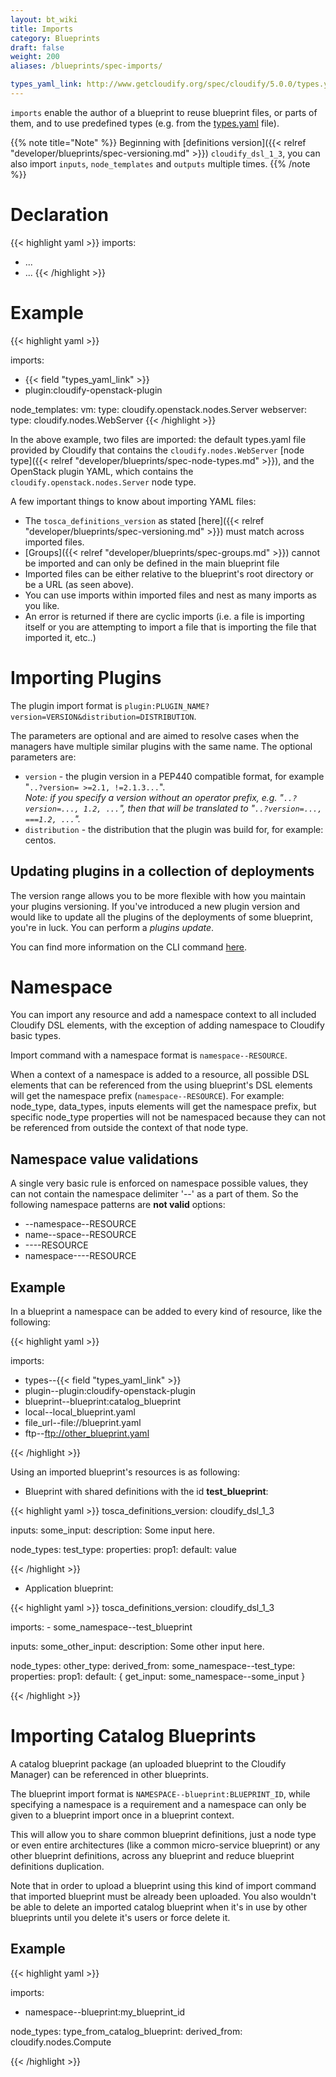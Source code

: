 ```yaml
---
layout: bt_wiki
title: Imports
category: Blueprints
draft: false
weight: 200
aliases: /blueprints/spec-imports/

types_yaml_link: http://www.getcloudify.org/spec/cloudify/5.0.0/types.yaml
---
```


`imports` enable the author of a blueprint to reuse blueprint files, or parts of them, and to use predefined types (e.g. from the [types.yaml]( http://www.getcloudify.org/spec/cloudify/5.0.0/types.yaml ) file).

{{% note title="Note" %}}
Beginning with [definitions version]({{< relref "developer/blueprints/spec-versioning.md" >}}) `cloudify_dsl_1_3`, you can also import `inputs`, `node_templates` and `outputs` multiple times.
{{% /note %}}

# Declaration

{{< highlight  yaml >}}
imports:
  - ...
  - ...
{{< /highlight >}}


# Example

{{< highlight  yaml >}}

imports:
  - {{< field "types_yaml_link" >}}
  - plugin:cloudify-openstack-plugin

node_templates:
  vm:
    type: cloudify.openstack.nodes.Server
  webserver:
    type: cloudify.nodes.WebServer
{{< /highlight >}}

In the above example, two files are imported: the default types.yaml file provided by Cloudify that contains the `cloudify.nodes.WebServer` [node type]({{< relref "developer/blueprints/spec-node-types.md" >}}), and the OpenStack plugin YAML, which contains the `cloudify.openstack.nodes.Server` node type.

A few important things to know about importing YAML files:

* The `tosca_definitions_version` as stated [here]({{< relref "developer/blueprints/spec-versioning.md" >}}) must match across imported files.
* [Groups]({{< relref "developer/blueprints/spec-groups.md" >}}) cannot be imported and can only be defined in the main blueprint file
* Imported files can be either relative to the blueprint's root directory or be a URL (as seen above).
* You can use imports within imported files and nest as many imports as you like.
* An error is returned if there are cyclic imports (i.e. a file is importing itself or you are attempting to import a file that is importing the file that imported it, etc..)


# Importing Plugins

The plugin import format is `plugin:PLUGIN_NAME?version=VERSION&distribution=DISTRIBUTION`.

The parameters are optional and are aimed to resolve cases when the managers have multiple similar plugins with the same name.
The optional parameters are:

 * `version` - the plugin version in a PEP440 compatible format, for example "`..?version= >=2.1, !=2.1.3...`". <br>
 *Note: if you specify a version without an operator prefix, e.g. "`..?version=..., 1.2, ...`", then that will be translated to "`..?version=..., ===1.2, ...`".*
 * `distribution` - the distribution that the plugin was build for, for example: centos.

## Updating plugins in a collection of deployments

The version range allows you to be more flexible with how you maintain your plugins versioning.
If you've introduced a new plugin version and would like to update all the plugins of the deployments of some blueprint,
you're in luck. You can perform a _plugins update_.

You can find more information on the CLI command [here](/cli/orch_cli/plugins/#update).

# Namespace
You can import any resource and add a namespace context to all included Cloudify DSL elements, with
the exception of adding namespace to Cloudify basic types.

Import command with a namespace format is `namespace--RESOURCE`.

When a context of a namespace is added to a resource, all possible DSL elements that can be referenced from
the using blueprint's DSL elements will get the namespace prefix (`namespace--RESOURCE`). For example: node_type, data_types,
inputs elements will get the namespace prefix, but specific node_type properties will not be namespaced because they can not
be referenced from outside the context of that node type.

## Namespace value validations
A single very basic rule is enforced on namespace possible values, they can not contain the namespace delimiter '--' as a part of them.
So the following namespace patterns are **not valid** options:

* --namespace--RESOURCE
* name--space--RESOURCE
* ----RESOURCE
* namespace----RESOURCE

## Example

In a blueprint a namespace can be added to every kind of resource, like the following:

{{< highlight  yaml >}}

imports:
 - types--{{< field "types_yaml_link" >}}
 - plugin--plugin:cloudify-openstack-plugin
 - blueprint--blueprint:catalog_blueprint
 - local--local_blueprint.yaml
 - file_url--file://blueprint.yaml
 - ftp--ftp://other_blueprint.yaml

{{< /highlight >}}


Using an imported blueprint's resources is as following:

* Blueprint with shared definitions with the id **test_blueprint**:

{{< highlight  yaml >}}
tosca_definitions_version: cloudify_dsl_1_3

inputs:
    some_input:
        description: Some input here.

node_types:
    test_type:
        properties:
          prop1:
            default: value

{{< /highlight >}}

* Application blueprint:

{{< highlight  yaml >}}
tosca_definitions_version: cloudify_dsl_1_3

imports:
    - some_namespace--test_blueprint

inputs:
    some_other_input:
        description: Some other input here.

node_types:
    other_type:
        derived_from: some_namespace--test_type:
        properties:
          prop1:
            default: { get_input: some_namespace--some_input }

{{< /highlight >}}

# Importing Catalog Blueprints

A catalog blueprint package (an uploaded blueprint to the Cloudify Manager) can be referenced in other blueprints.

The blueprint import format is `NAMESPACE--blueprint:BLUEPRINT_ID`, while specifying a namespace is a requirement and
a namespace can only be given to a blueprint import once in a blueprint context.

This will allow you to share common blueprint definitions, just a node type or even entire architectures (like a common
micro-service blueprint) or any other blueprint definitions, across any blueprint and reduce blueprint definitions
duplication.

Note that in order to upload a blueprint using this kind of import command that imported blueprint must be already been
uploaded. You also wouldn't be able to delete an imported catalog blueprint when it's in use by other blueprints until
you delete it's users or force delete it.

## Example

{{< highlight  yaml >}}

imports:
 - namespace--blueprint:my_blueprint_id

 node_types:
    type_from_catalog_blueprint:
        derived_from: cloudify.nodes.Compute

{{< /highlight >}}

